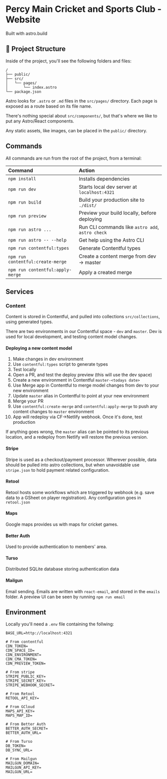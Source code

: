 # Percy Main Cricket and Sports Club - Website

Built with astro.build

## 🚀 Project Structure

Inside of the project, you'll see the following folders and files:

```text
/
├── public/
├── src/
│   └── pages/
│       └── index.astro
└── package.json
```

Astro looks for `.astro` or `.md` files in the `src/pages/` directory. Each page is exposed as a route based on its file name.

There's nothing special about `src/components/`, but that's where we like to put any Astro/React components.

Any static assets, like images, can be placed in the `public/` directory.

## Commands

All commands are run from the root of the project, from a terminal:

| Command                           | Action                                           |
| :-------------------------------- | :----------------------------------------------- |
| `npm install`                     | Installs dependencies                            |
| `npm run dev`                     | Starts local dev server at `localhost:4321`      |
| `npm run build`                   | Build your production site to `./dist/`          |
| `npm run preview`                 | Preview your build locally, before deploying     |
| `npm run astro ...`               | Run CLI commands like `astro add`, `astro check` |
| `npm run astro -- --help`         | Get help using the Astro CLI                     |
| `npm run contentful:types`        | Generate Contentful types                        |
| `npm run contentful:create-merge` | Create a content merge from dev -> master        |
| `npm run contentful:apply-merge`  | Apply a created merge                            |

## Services

### Content

Content is stored in Contentful, and pulled into collections `src/collections`, using generated types.

There are two environments in our Contentful space - `dev` and `master`. Dev is used for local development, and testing content model changes.

#### Deploying a new content model

1. Make changes in dev environment
2. Use `contentful:types` script to generate types
3. Test locally
4. Open a PR, and test the deploy preview (this will use the dev space)
5. Create a new environment in Contentful `master-<todays date>`
6. Use Merge app in Contentful to merge model changes from dev to your new environment
7. Update `master` alias in Contentful to point at your new environment
8. Merge your PR
9. Use `contentful:create-merge` and `contentful:apply-merge` to push any content changes to `master` environment
10. App will redeploy via CF->Netlify webhook. Once it's done, test production

If anything goes wrong, the `master` alias can be pointed to its previous location, and a redeploy from Netlify will restore the previous version.

#### Stripe

Stripe is used as a checkout/payment processor. Wherever possible, data should be pulled into astro collections, but when unavoidable use `stripe.json` to hold payment related configuration.

#### Retool

Retool hosts some workflows which are triggered by webhook (e.g. save data to a GSheet on player registration). Any configuration goes in `retool.json`

#### Maps

Google maps provides us with maps for cricket games.

#### Better Auth

Used to provide authentication to members' area.

#### Turso

Distributed SQLite database storing authentication data

#### Mailgun

Email sending. Emails are written with `react-email`, and stored in the `emails` folder. A preview UI can be seen by running `npm run email`

## Environment

Locally you'll need a `.env` file containing the follwing:

```
BASE_URL=http://localhost:4321

# From contentful
CDN_TOKEN=
CDN_SPACE_ID=
CDN_ENVIRONMENT=
CDN_CMA_TOKEN=
CDN_PREVIEW_TOKEN=

# From stripe
STRIPE_PUBLIC_KEY=
STRIPE_SECRET_KEY=
STRIPE_WEBHOOK_SECRET=

# From Retool
RETOOL_API_KEY=

# From GCloud
MAPS_API_KEY=
MAPS_MAP_ID=

# From Better Auth
BETTER_AUTH_SECRET=
BETTER_AUTH_URL=

# From Turso
DB_TOKEN=
DB_SYNC_URL=

# From Mailgun
MAILGUN_DOMAIN=
MAILGUN_API_KEY=
MAILGUN_URL=
```
